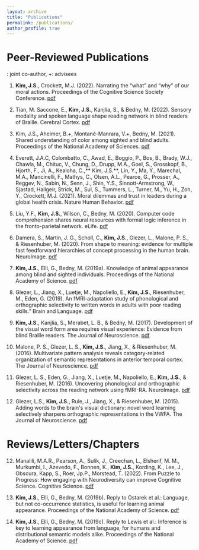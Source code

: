 ```yaml
---
layout: archive
title: "Publications"
permalink: /publications/
author_profile: true
---
```

Peer-Reviewed Publications
========
: joint co-author, +: advisees

1. **Kim, J.S.**, Crockett, M.J. (2022). Narrating the “what” and “why” of our moral actions. Proceedings of the Cognitive Science Society Conference. [pdf](kim_2022.pdf)

2. Tian, M. Saccone, E., **Kim, J.S.**, Kanjlia, S., & Bedny, M. (2022). Sensory modality and spoken language shape reading network in blind readers of Braille. Cerebral Cortex. [pdf](tian_2022.pdf)

3. Kim, J.S., Aheimer, B.+, Montané-Manrara, V.+, Bedny, M. (2021). Shared understanding of color among sighted and blind adults. Proceedings of the National Academy of Sciences. [pdf](kim_2021.pdf)

4. Everett, J.A.C, Colombatto, C., Awad, E., Boggio, P., Bos, B., Brady, W.J., Chawla, M., Chituc, V., Chung, D., Drupp, M.A., Goel, S., Grosskopf, B., Hjorth, F., Ji, A., Kealoha, C.,** Kim, J.S.**, Lin, Y., Ma, Y., Marechal, M.A., Mancinelli, F., Mathys, C., Olsen, A.L., Pearce, G., Prosser, A., Reggev, N., Sabin, N., Senn, J., Shin, Y.S., Sinnott-Armstrong, W., Sjastad, Hallgeir, Strick, M., Sul, S., Tummers, L., Turner, M., Yu, H., Zoh, Y., Crockett, M.J. (2021). Moral dilemmas and trust in leaders during a global health crisis. Nature Human Behavior. [pdf](everett_2021.pdf)

5. Liu, Y.F., **Kim, J.S.**, Wilson, C., Bedny, M. (2020). Computer code comprehension shares neural resources with formal logic inference in the fronto-parietal network. eLife. [pdf](liu_2020.pdf)

6. Damera, S., Martin, J. G., Scholl, C., **Kim, J.S.**, Glezer, L., Malone, P. S., & Riesenhuber, M. (2020). From shape to meaning: evidence for multiple fast feedforward hierarchies of concept processing in the human brain. NeuroImage. [pdf](damera_2020.pdf)

7. **Kim, J.S.**, Elli, G., Bedny, M. (2019a). Knowledge of animal appearance among blind and sighted individuals. Proceedings of the National Academy of Science. [pdf](kim_2019a.pdf)

8. Glezer, L., Jiang, X., Luetje, M., Napoliello, E., **Kim, J.S.**, Riesenhuber, M., Eden, G. (2019). An fMRI-adaptation study of phonological and orthographic selectivity to written words in adults with poor reading skills.” Brain and Language. [pdf](glezer_2019.pdf)

9. **Kim, J.S.**, Kanjlia, S., Merabet, L. B., & Bedny, M. (2017). Development of the visual word form area requires visual experience: Evidence from blind Braille readers. The Journal of Neuroscience. [pdf](kim_2017.pdf)

10. Malone, P. S., Glezer, L. S., **Kim, J.S.**, Jiang, X., & Riesenhuber, M. (2016). Multivariate pattern analysis reveals category-related organization of semantic representations in anterior temporal cortex. The Journal of Neuroscience. [pdf](malone_2016.pdf)

11. Glezer, L. S., Eden, G., Jiang, X., Luetje, M., Napoliello, E., **Kim, J.S.**, & Riesenhuber, M. (2016). Uncovering phonological and orthographic selectivity across the reading network using fMRI-RA. NeuroImage. [pdf](glezer_2016.pdf)

12. Glezer, L.S., **Kim, J.S.**, Rule, J., Jiang, X., & Riesenhuber, M. (2015). Adding words to the brain's visual dictionary: novel word learning selectively sharpens orthographic representations in the VWFA. The Journal of Neuroscience. [pdf](glezer_2015.pdf)

Reviews/Letters/Chapters
========

12. Manalili, M.A.R., Pearson, A., Sulik, J., Creechan, L., Elsherif, M. M., Murkumbi, I., Azevedo, F., Bonnen, K., **Kim, J.S.**, Kording, K., Lee, J., Obscura, Kapp, S., Roer, Jp.P., Morstead, T. (2022). From Puzzle to Progress: How engaging with Neurodiversity can improve Cognitive Science. Cognitive Science. [pdf](manalili_2023.pdf)

13. **Kim, J.S.**, Elli, G., Bedny, M. (2019b). Reply to Ostarek et al.: Language, but not co-occurrence statistics, is useful for learning animal appearance. Proceedings of the National Academy of Science. [pdf](kim_2019c.pdf)

14. **Kim, J.S.**, Elli, G., Bedny, M. (2019c). Reply to Lewis et al.: Inference is key to learning appearance from language, for humans and distributional semantic models alike. Proceedings of the National Academy of Science. [pdf](kim_2019b.pdf)
